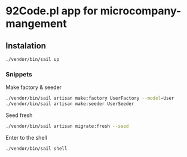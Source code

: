 # 92Code.pl app for microcompany-mangement

## Instalation

```
./vendor/bin/sail up
```

### Snippets

Make factory & seeder

```bash
./vendor/bin/sail artisan make:factory UserFactory --model=User
./vendor/bin/sail artisan make:seeder UserSeeder


```

Seed fresh

```bash
./vendor/bin/sail artisan migrate:fresh --seed
```

Enter to the shell

```bash
./vendor/bin/sail shell
```
